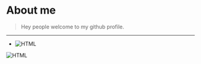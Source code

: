 # About me
> Hey people welcome to my github profile.
<hr>


  * ![HTML](https://developer.mozilla.org/en-US/docs/Web/Guide/HTML/HTML5)
  
  
![HTML](https://user-images.githubusercontent.com/80757858/113532315-b1086200-95e8-11eb-94e2-3cb042224461.png)

 
